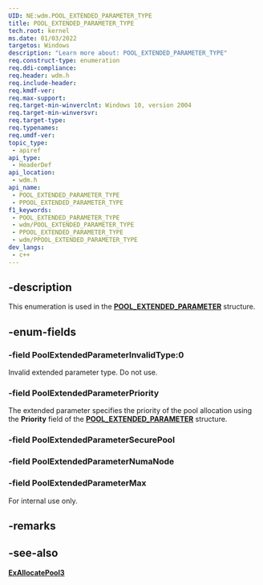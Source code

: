 ```yaml
---
UID: NE:wdm.POOL_EXTENDED_PARAMETER_TYPE
title: POOL_EXTENDED_PARAMETER_TYPE
tech.root: kernel
ms.date: 01/03/2022
targetos: Windows
description: "Learn more about: POOL_EXTENDED_PARAMETER_TYPE"
req.construct-type: enumeration
req.ddi-compliance: 
req.header: wdm.h
req.include-header: 
req.kmdf-ver: 
req.max-support: 
req.target-min-winverclnt: Windows 10, version 2004
req.target-min-winversvr: 
req.target-type: 
req.typenames: 
req.umdf-ver: 
topic_type:
 - apiref
api_type:
 - HeaderDef
api_location:
 - wdm.h
api_name:
 - POOL_EXTENDED_PARAMETER_TYPE
 - PPOOL_EXTENDED_PARAMETER_TYPE
f1_keywords:
 - POOL_EXTENDED_PARAMETER_TYPE
 - wdm/POOL_EXTENDED_PARAMETER_TYPE
 - PPOOL_EXTENDED_PARAMETER_TYPE
 - wdm/PPOOL_EXTENDED_PARAMETER_TYPE
dev_langs:
 - c++
---
```


## -description

This enumeration is used in the [**POOL_EXTENDED_PARAMETER**](ns-wdm-pool_extended_parameter.md) structure.

## -enum-fields

### -field PoolExtendedParameterInvalidType:0

Invalid extended parameter type. Do not use.

### -field PoolExtendedParameterPriority

The extended parameter specifies the priority of the pool allocation using the **Priority** field of the <a href="ns-wdm-pool_extended_parameter.md"><b>POOL_EXTENDED_PARAMETER</b></a> structure.

### -field PoolExtendedParameterSecurePool

### -field PoolExtendedParameterNumaNode

### -field PoolExtendedParameterMax

For internal use only.

## -remarks

## -see-also

[**ExAllocatePool3**](nf-wdm-exallocatepool3.md)

